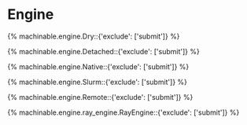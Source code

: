 # Engine

{% machinable.engine.Dry::{'exclude': ['submit']} %}

{% machinable.engine.Detached::{'exclude': ['submit']} %}

{% machinable.engine.Native::{'exclude': ['submit']} %}

{% machinable.engine.Slurm::{'exclude': ['submit']} %}

{% machinable.engine.Remote::{'exclude': ['submit']} %}

{% machinable.engine.ray_engine.RayEngine::{'exclude': ['submit']} %}
